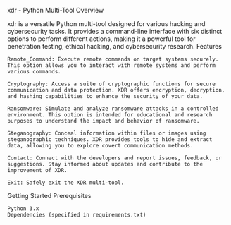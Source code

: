 xdr - Python Multi-Tool
Overview

xdr is a versatile Python multi-tool designed for various hacking and cybersecurity tasks. It provides a command-line interface with six distinct options to perform different actions, making it a powerful tool for penetration testing, ethical hacking, and cybersecurity research.
Features

    Remote_Command: Execute remote commands on target systems securely. This option allows you to interact with remote systems and perform various commands.

    Cryptography: Access a suite of cryptographic functions for secure communication and data protection. XDR offers encryption, decryption, and hashing capabilities to enhance the security of your data.

    Ransomware: Simulate and analyze ransomware attacks in a controlled environment. This option is intended for educational and research purposes to understand the impact and behavior of ransomware.

    Steganography: Conceal information within files or images using steganographic techniques. XDR provides tools to hide and extract data, allowing you to explore covert communication methods.

    Contact: Connect with the developers and report issues, feedback, or suggestions. Stay informed about updates and contribute to the improvement of XDR.

    Exit: Safely exit the XDR multi-tool.

Getting Started
Prerequisites

    Python 3.x
    Dependencies (specified in requirements.txt)
